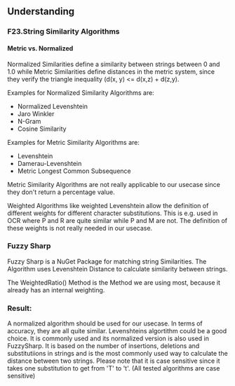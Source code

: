## Understanding

### F23.String Similarity Algorithms

#### Metric vs. Normalized 
Normalized Similarities define a similarity between strings between 0 and 1.0 while
Metric Similarities define distances in the metric system, since they verify the triangle inequality (d(x, y) <= d(x,z) + d(z,y).

Examples for Normalized Similarity Algorithms are:
- Normalized Levenshtein
- Jaro Winkler
- N-Gram
- Cosine Similarity

Examples for Metric Similarity Algorithms are:
- Levenshtein
- Damerau-Levenshtein
- Metric Longest Common Subsequence

Metric Similarity Algorithms are not really applicable to our usecase since they don't return a percentage value.

Weighted Algorithms like weighted Levenshtein allow the definition of different weights for different character substitutions.
This is e.g. used in OCR where P and R are quite similar while P and M are not.
The definition of these weights is not really needed in our usecase.

### Fuzzy Sharp

Fuzzy Sharp is a NuGet Package for matching string Similarities. 
The Algorithm uses Levenshtein Distance to calculate similarity between strings.

The WeightedRatio() Method is the Method we are using most, because it already has an internal weighting.

### Result:
A normalized algorithm should be used for our usecase. In terms of accuracy, they are all quite similar.
Levenshteins algortithm could be a good choice. It is commonly used and its normalized version is also used in FuzzySharp.
It is based on the number of insertions, deletions and substitutiions in strings and is the most commonly used way to calculate the distance between two strings.
Please note that it is case sensitive since it takes one substitution to get from 'T' to 't'. (All tested algorithms are case sensitive)
